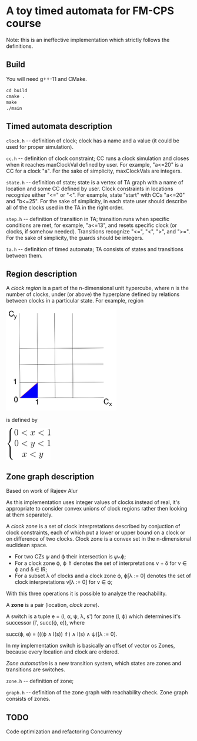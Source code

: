 # A toy timed automata for FM-CPS course
Note: this is an ineffective implementation which strictly follows the definitions.

## Build
You will need g++-11 and CMake.

```
cd build
cmake .
make
./main
```
## Timed automata description

``clock.h`` -- definition of clock; clock has a name and a value (it could be used for proper simulation).

``cc.h`` -- definition of clock constraint; CC runs a clock simulation and closes when it reaches maxClockVal defined by user. For example, "a<=20" is a CC for a clock "a". For the sake of simplicity, maxClockVals are integers.

``state.h`` -- definition of state; state is a vertex of TA graph with a name of location and some CC defined by user. Clock constraints in locations recognize either "<=" or "<". For example, state "start" with CCs "a<=20" and "b<=25". For the sake of simplicity, in each state user should describe all of the clocks used in the TA in the right order.

``step.h`` -- definition of transition in TA; transition runs when specific conditions are met, for example, "a<=13", and resets specific clock (or clocks, if somehow needed). Transitions recognize "<=", "<", ">", and ">=". For the sake of simplicity, the guards should be integers.

``ta.h`` -- definition of timed automata; TA consists of states and transitions between them. 

## Region description

A *clock region* is a part of the n-dimensional unit hypercube, where n is the number of clocks, under (or above) the hyperplane defined by relations between clocks in a particular state. For example, region

<img src="img/graph1.svg" alt="graph1" width="300"/>

is defined by 

<img src="img/eq1.svg" alt="eq1" width="120"/>

## Zone graph description

Based on work of Rajeev Alur

As this implementation uses integer values of clocks instead of real, it's appropriate to consider convex unions of clock regions rather then looking at them separately.

A *clock zone* is a set of clock interpretations described by conjuction of clock constraints, each of which put a lower or upper bound on a clock or on difference of two clocks. Clock zone is a convex set in the n-dimensional euclidean space.

* For two CZs 𝜓 and ϕ their intersection is 𝜓∧ϕ;
* For a clock zone ϕ, ϕ ⇑ denotes the set of interpretations ν + δ for ν ∈ ϕ
and δ ∈ IR;
* For a subset λ of clocks and a clock zone ϕ, ϕ[λ := 0] denotes the set of
clock interpretations ν[λ := 0] for ν ∈ ϕ;

With this three operations it is possible to analyze the reachability.

A **zone** is a pair (location, *clock zone*).

A switch is a tuple e = (l, α, ψ, λ, s') for zone (l, ϕ) which determines it's successor (l', succ(ϕ, e)), where

succ(ϕ, e) = (((ϕ ∧ I(s)) ⇑) ∧ I(s) ∧ ψ)[λ := 0].

In my implementation switch is basically an offset of vector os Zones, because every location and clock are ordered.

*Zone automation* is a new transition system, which states are zones and transitions are switches.

``zone.h`` -- definition of zone;

``graph.h`` -- definition of the zone graph with reachability check. Zone graph consists of zones.


## TODO
Code optimization and refactoring
Concurrency